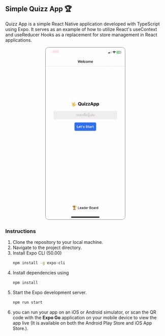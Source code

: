 
## Simple Quizz App 🏆
Quizz App is a simple React Native application developed with TypeScript using Expo. It serves as an example of how to utilize React's useContext and useReducer Hooks as a replacement for store management in React applications.

<p align="center">
  <img src="https://github.com/OatTeeraphat/simple-quizz-app/blob/main/demo.gif?raw=true" style="border: 1px solid gray; border-radius : 10px" width="250"/>
</p>

### Instructions
1. Clone the repository to your local machine.
2. Navigate to the project directory.
3. Install Expo CLI (50.00)
    ```bash		
    npm install -g expo-cli
	```
4. Install dependencies using
    ```bash
    npm install
    ```
5. Start the Expo development server.
    ```bash
    npm run start
    ```
6.  you can run your app on an iOS or Android simulator, or scan the QR code with the **Expo Go** application on your mobile device to view the app live (It is available on both the Android Play Store and iOS App Store.).

 

